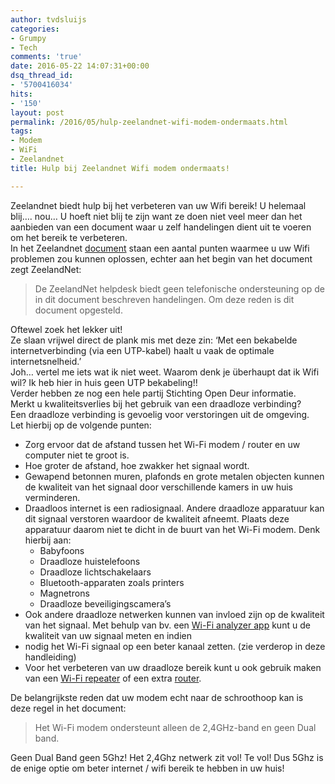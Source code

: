 ```yaml
---
author: tvdsluijs
categories:
- Grumpy
- Tech
comments: 'true'
date: 2016-05-22 14:07:31+00:00
dsq_thread_id:
- '5700416034'
hits:
- '150'
layout: post
permalink: /2016/05/hulp-zeelandnet-wifi-modem-ondermaats.html
tags:
- Modem
- WiFi
- Zeelandnet
title: Hulp bij Zeelandnet Wifi modem ondermaats!

---
```

<div>
  Zeelandnet biedt hulp bij het verbeteren van uw Wifi bereik! U helemaal blij…. nou… U hoeft niet blij te zijn want ze doen niet veel meer dan het aanbieden van een document waar u zelf handelingen dient uit te voeren om het bereik te verbeteren.
</div>

<!--more-->

<div>
  In het Zeelandnet <a href="http://www.zeelandnet.nl/klantenservice/Handleidingen/Handleiding_voor_verbeteren_draadloos_bereik_Wi-Fi_modem_(1_0).pdf" target="_blank">document</a> staan een aantal punten waarmee u uw Wifi problemen zou kunnen oplossen, echter aan het begin van het document zegt ZeelandNet:
</div>

<div>
</div>

> <div>
>   De ZeelandNet helpdesk biedt geen telefonische ondersteuning op de in dit document beschreven handelingen. Om deze reden is dit document opgesteld.
> </div>

<div>
</div>

<div>
  Oftewel zoek het lekker uit!
</div>

<div>
</div>

<div>
  Ze slaan vrijwel direct de plank mis met deze zin: &#8216;Met een bekabelde internetverbinding (via een UTP-kabel) haalt u vaak de optimale internetsnelheid.&#8217;
</div>

<div>
</div>

<div>
  Joh… vertel me iets wat ik niet weet. Waarom denk je überhaupt dat ik Wifi wil? Ik heb hier in huis geen UTP bekabeling!!
</div>

<div>
</div>

<div>
  Verder hebben ze nog een hele partij Stichting Open Deur informatie.
</div>

<div>
</div>

<div>
  Merkt u kwaliteitsverlies bij het gebruik van een draadloze verbinding?
</div>

<div>
  Een draadloze verbinding is gevoelig voor verstoringen uit de omgeving.
</div>

<div>
</div>

<div>
  Let hierbij op de volgende punten:
</div>

<div>
</div>

  * Zorg ervoor dat de afstand tussen het Wi-Fi modem / router en uw computer niet te groot is.
  * Hoe groter de afstand, hoe zwakker het signaal wordt.
  * Gewapend betonnen muren, plafonds en grote metalen objecten kunnen de kwaliteit van het signaal door verschillende kamers in uw huis verminderen.
  * Draadloos internet is een radiosignaal. Andere draadloze apparatuur kan dit signaal verstoren waardoor de kwaliteit afneemt. Plaats deze apparatuur daarom niet te dicht in de buurt van het Wi-Fi modem. Denk hierbij aan: 
      * Babyfoons
      * Draadloze huistelefoons
      * Draadloze lichtschakelaars
      * Bluetooth-apparaten zoals printers
      * Magnetrons
      * Draadloze beveiligingscamera&#8217;s
  * Ook andere draadloze netwerken kunnen van invloed zijn op de kwaliteit van het signaal. Met behulp van bv. een [Wi-Fi analyzer app](https://www.vandersluijs.nl/software/) kunt u de kwaliteit van uw signaal meten en indien
  * nodig het Wi-Fi signaal op een beter kanaal zetten. (zie verderop in deze handleiding)
  * Voor het verbeteren van uw draadloze bereik kunt u ook gebruik maken van een [Wi-Fi repeater](https://www.vandersluijs.nl/wifi-repeaters/) of een extra [router](https://www.vandersluijs.nl/wifi-routers/).

<div>
  De belangrijkste reden dat uw modem echt naar de schroothoop kan is deze regel in het document:
</div>

<div>
</div>

> <div>
>   Het Wi-Fi modem ondersteunt alleen de 2,4GHz-band en geen Dual band.
> </div>

<div>
</div>

<div>
  Geen Dual Band geen 5Ghz! Het 2,4Ghz netwerk zit vol! Te vol! Dus 5Ghz is de enige optie om beter internet / wifi bereik te hebben in uw huis!
</div>